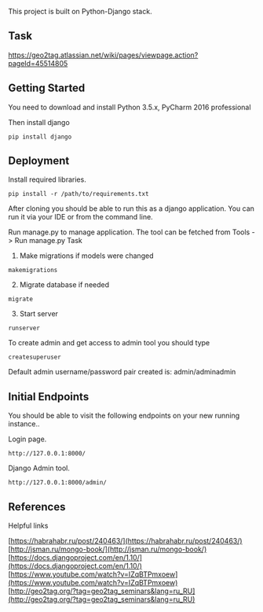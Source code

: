 This project is built on Python-Django stack.

Task
----

https://geo2tag.atlassian.net/wiki/pages/viewpage.action?pageId=45514805

Getting Started
---------------

You need to download and install Python 3.5.x, PyCharm 2016 professional

Then install django

```
pip install django
```


Deployment
----------
Install required libraries.
```
pip install -r /path/to/requirements.txt
```

After cloning you should be able to run this as a django application. You can
run it via your IDE or from the command line.

Run manage.py to manage application. The tool can be fetched from Tools -> Run manage.py Task

1. Make migrations if models were changed

```
makemigrations
```

2. Migrate database if needed

```
migrate
```

3. Start server

```
runserver
```

To create admin and get access to admin tool you should type

```
createsuperuser
```
Default admin username/password pair created is: admin/adminadmin

Initial Endpoints
-----------------

You should be able to visit the following endpoints on your new running
instance..

Login page.

    http://127.0.0.1:8000/

Django Admin tool.

    http://127.0.0.1:8000/admin/

References
----------

Helpful links

[https://habrahabr.ru/post/240463/](https://habrahabr.ru/post/240463/) <BR>
[http://jsman.ru/mongo-book/](http://jsman.ru/mongo-book/) <BR>
[https://docs.djangoproject.com/en/1.10/](https://docs.djangoproject.com/en/1.10/) <BR>
[https://www.youtube.com/watch?v=IZqBTPmxoew](https://www.youtube.com/watch?v=IZqBTPmxoew) <BR>
[http://geo2tag.org/?tag=geo2tag_seminars&lang=ru_RU](http://geo2tag.org/?tag=geo2tag_seminars&lang=ru_RU)
